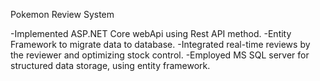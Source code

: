 Pokemon Review System

-Implemented ASP.NET Core webApi using Rest API method. 
-Entity Framework to migrate data to database. 
-Integrated real-time reviews by the reviewer and optimizing stock control. 
-Employed MS SQL server for structured data storage, using entity framework. 


